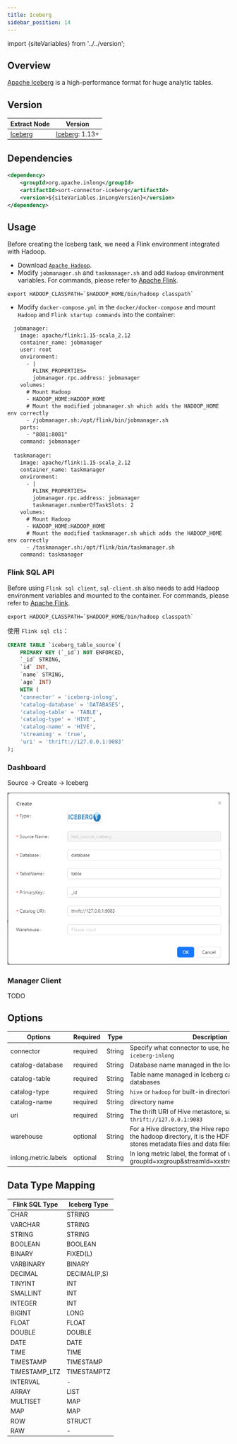 ```yaml
---
title: Iceberg
sidebar_position: 14
---
```


import {siteVariables} from '../../version';

## Overview

[Apache Iceberg](https://iceberg.apache.org/) is a high-performance format for huge analytic tables.

## Version

| Extract Node            | Version                                             |
|-------------------------|-----------------------------------------------------|
| [Iceberg](./iceberg.md) | [Iceberg](https://iceberg.apache.org/): 1.13+ <br/> |

## Dependencies

```xml
<dependency>
    <groupId>org.apache.inlong</groupId>
    <artifactId>sort-connector-iceberg</artifactId>
    <version>${siteVariables.inLongVersion}</version>
</dependency>
```

## Usage

Before creating the Iceberg task, we need a Flink environment integrated with Hadoop.

- Download [`Apache Hadoop`](https://hadoop.apache.org/releases.html).
- Modify `jobmanager.sh` and `taskmanager.sh` and add `Hadoop` environment variables.
For commands, please refer to [Apache Flink](https://github.com/apache/flink/tree/master/flink-dist/src/main/flink-bin/bin).

```shell
export HADOOP_CLASSPATH=`$HADOOP_HOME/bin/hadoop classpath`
```

- Modify `docker-compose.yml` in the `docker/docker-compose` and mount `Hadoop` and `Flink startup commands` into the container:

```docker
  jobmanager:
    image: apache/flink:1.15-scala_2.12
    container_name: jobmanager
    user: root
    environment:
      - |
        FLINK_PROPERTIES=
        jobmanager.rpc.address: jobmanager
    volumes:
      # Mount Hadoop
      - HADOOP_HOME:HADOOP_HOME
      # Mount the modified jobmanager.sh which adds the HADOOP_HOME env correctly
      - /jobmanager.sh:/opt/flink/bin/jobmanager.sh
    ports:
      - "8081:8081"
    command: jobmanager

  taskmanager:
    image: apache/flink:1.15-scala_2.12
    container_name: taskmanager
    environment:
      - |
        FLINK_PROPERTIES=
        jobmanager.rpc.address: jobmanager
        taskmanager.numberOfTaskSlots: 2
    volumes:
      # Mount Hadoop
      - HADOOP_HOME:HADOOP_HOME
      # Mount the modified taskmanager.sh which adds the HADOOP_HOME env correctly
      - /taskmanager.sh:/opt/flink/bin/taskmanager.sh
    command: taskmanager
```

### Flink SQL API

Before using `Flink sql client`, `sql-client.sh` also needs to add Hadoop environment variables and mounted to the container.
For commands, please refer to [Apache Flink](https://github.com/apache/flink/blob/master/flink-table/flink-sql-client/bin/sql-client.sh).

```shell
export HADOOP_CLASSPATH=`$HADOOP_HOME/bin/hadoop classpath`
```

使用 `Flink sql cli`：

```sql
CREATE TABLE `iceberg_table_source`(
    PRIMARY KEY (`_id`) NOT ENFORCED,
    `_id` STRING,
    `id` INT,
    `name` STRING,
    `age` INT)
    WITH (
    'connector' = 'iceberg-inlong',
    'catalog-database' = 'DATABASES',
    'catalog-table' = 'TABLE',
    'catalog-type' = 'HIVE',
    'catalog-name' = 'HIVE',
    'streaming' = 'true',
    'uri' = 'thrift://127.0.0.1:9083'
);
```

### Dashboard

Source → Create → Iceberg

![img.png](img/iceberg-source.png)

### Manager Client

TODO

## Options

| Options              | Required | Type   | Description                                                                                                                                       |
|----------------------|----------|--------|---------------------------------------------------------------------------------------------------------------------------------------------------|
| connector            | required | String | Specify what connector to use, here should be `iceberg-inlong`                                                                                    |
| catalog-database     | required | String | Database name managed in the Iceberg directory                                                                                                    |
| catalog-table        | required | String | Table name managed in Iceberg catalogs and databases                                                                                              |
| catalog-type         | required | String | `hive` or `hadoop` for built-in directories                                                                                                       |
| catalog-name         | required | String | directory name                                                                                                                                    |
| uri                  | required | String | The thrift URI of Hive metastore, such as: `thrift://127.0.0.1:9083`                                                                              |
| warehouse            | optional | String | For a Hive directory, the Hive repository location. For the hadoop directory, it is the HDFS directory that stores metadata files and data files. |
| inlong.metric.labels | optional | String | In long metric label, the format of value is groupId=xxgroup&streamId=xxstream&nodeId=xxnode                                                      |

## Data Type Mapping

| Flink SQL Type | Iceberg Type |
|----------------|--------------|
| CHAR           | STRING       |
| VARCHAR        | STRING       |
| STRING         | STRING       |
| BOOLEAN        | BOOLEAN      |
| BINARY         | FIXED(L)     |
| VARBINARY      | BINARY       |
| DECIMAL        | DECIMAL(P,S) |
| TINYINT        | INT          |
| SMALLINT       | INT          |
| INTEGER        | INT          |
| BIGINT         | LONG         |
| FLOAT          | FLOAT        |
| DOUBLE         | DOUBLE       |
| DATE           | DATE         |
| TIME           | TIME         |
| TIMESTAMP      | TIMESTAMP    |
| TIMESTAMP_LTZ  | TIMESTAMPTZ  |
| INTERVAL       | -            |
| ARRAY          | LIST         |
| MULTISET       | MAP          |
| MAP            | MAP          |
| ROW            | STRUCT       |
| RAW            | -            |